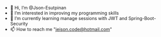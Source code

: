- 👋 Hi, I’m @Json-Esutpinan
- 👀 I’m interested in improving my programming skills
- 🌱 I’m currently learning manage sessions with JWT and Spring-Boot-Security
- 📫 How to reach me "jeison.code@hotmail.com"

<!---
Json-Esutpinan/Json-Esutpinan is a ✨ special ✨ repository because its `README.md` (this file) appears on your GitHub profile.
You can click the Preview link to take a look at your changes.
--->

